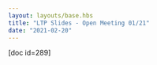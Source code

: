 ```yaml
---
layout: layouts/base.hbs
title: "LTP Slides - Open Meeting 01/21"
date: "2021-02-20"
---
```


\[doc id=289\]
